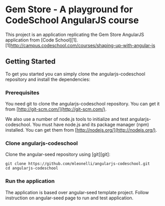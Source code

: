 # Gem Store - A playground for CodeSchool AngularJS course

This project is an application replicating the Gem Store AngularJS application from [Code School][1].
[1]http://campus.codeschool.com/courses/shaping-up-with-angular-js

## Getting Started

To get you started you can simply clone the angularjs-codeschool repository and install the dependencies:

### Prerequisites

You need git to clone the angularjs-codeschool repository. You can get it from
[http://git-scm.com/](http://git-scm.com/).

We also use a number of node.js tools to initialize and test angularjs-codeschool. You must have node.js and
its package manager (npm) installed.  You can get them from [http://nodejs.org/](http://nodejs.org/).

### Clone angularjs-codeschool

Clone the angular-seed repository using [git][git]:

```
git clone https://github.com/mleonelli/angularjs-codeschool.git
cd angularjs-codeschool
```

### Run the application
The application is based over angular-seed template project. Follow instruction on angular-seed page to run and test application.

